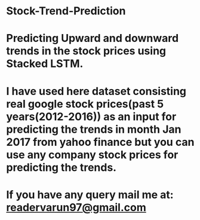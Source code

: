 # Stock-Trend-Prediction
# Predicting Upward and downward trends in the stock prices using Stacked LSTM.
# I have used here dataset consisting real google stock prices(past 5 years(2012-2016)) as an input for predicting the trends in month Jan 2017 from yahoo finance but you can use any company stock prices for predicting the trends.
# If you have any query mail me at: readervarun97@gmail.com 
